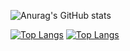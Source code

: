 ![Anurag's GitHub stats](https://github-readme-stats.vercel.app/api?username=KERRCAM&show_icons=true&theme=radical) 


[![Top Langs](https://github-readme-stats.vercel.app/api/top-langs/?username=KERRCAM&langs_count=8)](https://github.com/anuraghazra/github-readme-stats) 
[![Top Langs](https://github-readme-stats.vercel.app/api/top-langs/?username=KERRCAM&hide=CMake,Makefile)](https://github.com/anuraghazra/github-readme-stats)

